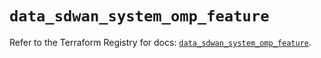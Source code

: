 # `data_sdwan_system_omp_feature`

Refer to the Terraform Registry for docs: [`data_sdwan_system_omp_feature`](https://registry.terraform.io/providers/ciscodevnet/sdwan/0.8.0/docs/data-sources/system_omp_feature).
